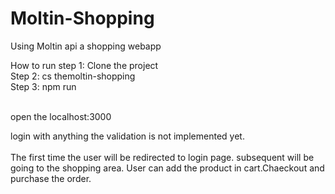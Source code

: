 # Moltin-Shopping
Using Moltin api a shopping webapp

How to run
step 1: Clone the project
<br/>
Step 2: cs themoltin-shopping
<br/>
Step 3: npm run

<br/>
open the localhost:3000

login with anything the validation is not implemented yet.
<br/>
<br/>
The first time the user will be redirected to login page. subsequent will be going to the shopping area.
User can add the product in cart.Chaeckout and purchase the order.

